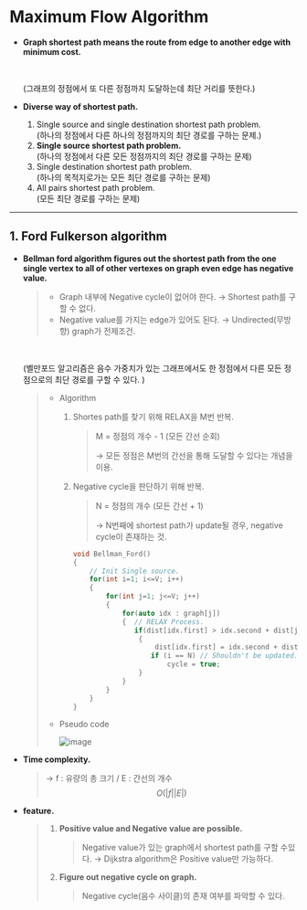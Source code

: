 # Maximum Flow Algorithm 

- **Graph shortest path means the route from edge to another edge with minimum cost.** 

  <br>

  (그래프의 정점에서 또 다른 정점까지 도달하는데 최단 거리를 뜻한다.)

- **Diverse way of shortest path.**

  1. Single source and single destination shortest path problem.
     <br>(하나의 정점에서 다른 하나의 정점까지의 최단 경로를 구하는 문제.)
  2. **Single source shortest path problem.**
     <br>(하나의 정점에서 다른 모든 정점까지의 최단 경로를 구하는 문제)
  3. Single destination shortest path problem.
     <br>(하나의 목적지로가는 모든 최단 경로를 구하는 문제)
  4. All pairs shortest path problem.
     <br>(모든 최단 경로를 구하는 문제)

------

## 1. Ford Fulkerson algorithm

- **Bellman ford algorithm figures out the shortest path from the one single vertex to all of other vertexes on graph even edge has negative value.**

  > - Graph 내부에 Negative cycle이 없어야 한다. 
  >   → Shortest path를 구할 수 없다.
  > - Negative value를 가지는 edge가 있어도 된다.
  >   → Undirected(무방향) graph가 전제조건.

  <br>

  (벨만포드 알고리즘은 음수 가중치가 있는 그래프에서도 한 정점에서 다른 모든 정점으로의 최단 경로를 구할 수 있다. )

  > - Algorithm
  >
  >   1. Shortes path를 찾기 위해 RELAX을 M번 반복.
  >
  >      > M = 정점의 개수 - 1 (모든 간선 순회)
  >      >
  >      > → 모든 정점은 M번의 간선을 통해 도달할 수 있다는 개념을 이용.
  >
  >   2. Negative cycle을 판단하기 위해 반복.
  >
  >      > N = 정점의 개수 (모든 간선 + 1)
  >      >
  >      > → N번째에 shortest path가 update될 경우, negative cycle이 존재하는 것.
  >
  >      ```c++
  >      void Bellman_Ford()
  >      {
  >          // Init Single source.
  >          for(int i=1; i<=V; i++)
  >          {
  >              for(int j=1; j<=V; j++)
  >              {
  >                  for(auto idx : graph[j])
  >                  {	// RELAX Process.	
  >                  	if(dist[idx.first] > idx.second + dist[j])
  >                      {
  >                          dist[idx.first] = idx.second + dist[j];
  >      					if (i == N)	// Shouldn't be updated.				
  >      						cycle = true;		
  >                      }
  >                  }
  >              }
  >          }
  >      }
  >      ```
  >
  > - Pseudo code
  >
  >   ![image](https://user-images.githubusercontent.com/23169707/54863144-2ac5ae00-4d88-11e9-85c2-e19f39be6ace.png)

- **Time complexity.**

  > → f : 유량의 총 크기 / E : 간선의 개수
  > $$
  > O(|f||E|)
  > $$
  >

- **feature.**

  > 1. **Positive value and Negative value are possible.**
  >
  >    > Negative value가 있는 graph에서 shortest path를 구할 수있다.
  >    > → Dijkstra algorithm은 Positive value만 가능하다.
  >
  > 2. **Figure out negative cycle on graph.**
  >
  >    > Negative cycle(음수 사이클)의 존재 여부를 파악할 수 있다.

